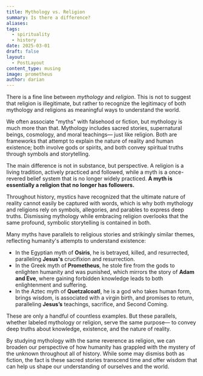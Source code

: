 ```yaml
---
title: Mythology vs. Religion
summary: Is there a difference?
aliases: 
tags:
  - spirituality
  - history
date: 2025-03-01
draft: false
layout:
  - PostLayout
content_type: musing
image: prometheus
author: darian
---
```

There is a fine line between _mythology_ and _religion_. This is not to suggest that religion is illegitimate, but rather to recognize the legitimacy of both mythology and religions as meaningful ways to understand the world. 

We often associate "myths" with falsehood or fiction, but mythology is much more than that. Mythology includes sacred stories, supernatural beings, cosmology, and moral teachings— just like religion. Both are frameworks that attempt to explain the nature of reality and human existence; both involve gods or spirits, and both convey spiritual truths through symbols and storytelling. 

The main difference is not in substance, but perspective. A religion is a living tradition, actively practiced and followed, while a myth is a once-revered belief system that is no longer widely practiced. **A myth is essentially a religion that no longer has followers.**

Throughout history, mystics have recognized that the ultimate nature of reality cannot easily be captured with words, which is why both mythology and religions rely on symbols, allegories, and parables to express deep truths. Dismissing mythology while embracing religion overlooks that the same profound, symbolic storytelling is contained in both. 

Many myths have parallels to religious stories and strikingly similar themes, reflecting humanity's attempts to understand existence: 
- In the Egyptian myth of **Osiris**, he is betrayed, killed, and resurrected, paralleling **Jesus's** crucifixion and resurrection. 
- In the Greek myth of **Prometheus**, he stole fire from the gods to enlighten humanity and was punished, which mirrors the story of **Adam and Eve**, where gaining forbidden knowledge leads to both enlightenment and suffering. 
- In the Aztec myth of **Quetzalcoatl**, he is a god who takes human form, brings wisdom, is associated with a virgin birth, and promises to return, paralleling **Jesus’s** teachings, sacrifice, and Second Coming.

These are only a handful of countless examples. But these parallels, whether labeled mythology or religion, serve the same purpose— to convey deep truths about knowledge, existence, and the nature of reality. 

By studying mythology with the same reverence as religion, we can broaden our perspective of how humanity has grappled with the mystery of the unknown throughout all of history. While some may dismiss both as fiction, the fact is these sacred stories transcend time and offer wisdom that can help us shape our understanding of ourselves and the world. 



